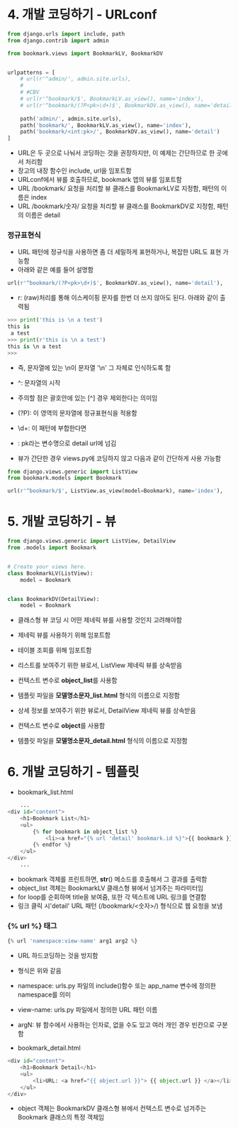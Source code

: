 # 4. 개발 코딩하기 - URLconf

```python
from django.urls import include, path
from django.contrib import admin

from bookmark.views import BookmarkLV, BookmarkDV


urlpatterns = [
    # url(r'^admin/', admin.site.urls),
    #
    # #CBV
    # url(r'^bookmark/$', BookmarkLV.as_view(), name='index'),
    # url(r'^bookmark/(?P<pk>\d+)$', BookmarkDV.as_view(), name='detail'),
    
    path('admin/', admin.site.urls),
    path('bookmark/', BookmarkLV.as_view(), name='index'),
    path('bookmark/<int:pk>/', BookmarkDV.as_view(), name='detail')
]
```

- URL은 두 곳으로 나눠서 코딩하는 것을 권장하지만,
이 예제는 간단하므로 한 곳에서 처리함
- 장고의 내장 함수인 include, url을 임포트함
- URLconf에서 뷰를 호출하므로, bookmark 앱의 뷰를 임포트함
- URL /bookmark/ 요청을 처리할 뷰 클래스를 BookmarkLV로 지정함, 패턴의 이름은 index
- URL /bookmark/숫자/ 요청을 처리할 뷰 클래스를 BookmarkDV로 지정함, 패턴의 이름은 detail

### 정규표현식
- URL 패턴에 정규식을 사용하면 좀 더 세밀하게 표현하거나, 복잡한 URL도 표현 가능함
- 아래와 같은 예를 들어 설명함
```python
url(r'^bookmark/(?P<pk>\d+)$', BookmarkDV.as_view(), name='detail'),
```
- r: (raw)처리를 통해 이스케이핑 문자를 한번 더 쓰지 않아도 된다. 아래와 같이 출력됨
```python
>>> print('this is \n a test')
this is 
 a test
>>> print(r'this is \n a test')
this is \n a test
>>> 
```
- 즉, 문자열에 있는 \n이 문자열 '\n' 그 자체로 인식하도록 함
- ^: 문자열의 시작
- 주의할 점은 괄호안에 있는 [^] 경우 제외한다는 의미임
- (?P): 이 영역의 문자열에 정규표현식을 적용함
- \d+: 이 패턴에 부합한다면
- <pk>: pk라는 변수명으로 detail url에 넘김


- 뷰가 간단한 경우 views.py에 코딩하지 않고 다음과 같이 간단하게 사용 가능함
```python
from django.views.generic import ListView
from bookmark.models import Bookmark

url(r'^bookmark/$', ListView.as_view(model=Bookmark), name='index'),
```

# 5. 개발 코딩하기 - 뷰
```python
from django.views.generic import ListView, DetailView
from .models import Bookmark


# Create your views here.
class BookmarkLV(ListView):
    model = Bookmark


class BookmarkDV(DetailView):
    model = Bookmark

```
- 클래스형 뷰 코딩 시 어떤 제네릭 뷰를 사용할 것인지 고려해야함
- 제네릭 뷰를 사용하기 위해 임포트함
- 테이블 조회를 위해 임포트함
- 리스트를 보여주기 위한 뷰로서, ListView 제네릭 뷰를 상속받음
- 컨텍스트 변수로 **object_list**를 사용함
- 템플릿 파일을 **모델명소문자_list.html** 형식의 이름으로 지정함

- 상세 정보를 보여주기 위한 뷰로서, DetailView 제네릭 뷰를 상속받음
- 컨텍스트 변수로 **object**를 사용함
- 템플릿 파일을 **모델명소문자_detail.html** 형식의 이름으로 지정함

# 6. 개발 코딩하기 - 템플릿
- bookmark_list.html
```python
    ...
<div id="content">
    <h1>Bookmark List</h1>
    <ul>
        {% for bookmark in object_list %}
            <li><a href="{% url 'detail' bookmark.id %}">{{ bookmark }}</a></li>
        {% endfor %}
    </ul>
</div>
    ...
```
- bookmark 객체를 프린트하면, __str__() 메소드를 호출해서 그 결과를 출력함
- object_list 객체는 BookmarkLV 클래스형 뷰에서 넘겨주는 파라미터임
- for loop를 순회하며 title을 보여줌, 또한 각 텍스트에 URL 링크를 연결함
- 링크 클릭 시'detail' URL 패턴 (/bookmark/<숫자>/) 형식으로 웹 요청을 보냄

### {% url %} 태그
```python
{% url 'namespace:view-name' arg1 arg2 %}
```
- URL 하드코딩하는 것을 방지함
- 형식은 위와 같음
- namespace: urls.py 파일의 include()함수 또는 app_name 변수에 정의한 namespace를 의미
- view-name: urls.py 파일에서 정의한 URL 패턴 이름
- argN: 뷰 함수에서 사용하는 인자로, 없을 수도 있고 여러 개인 경우 빈칸으로 구분함

- bookmark_detail.html
```python
<div id="content">
    <h1>Bookmark Detail</h1>
    <ul>
        <li>URL: <a href="{{ object.url }}"> {{ object.url }} </a></li>
    </ul>
</div>
```
- object 객체는 BookmarkDV 클래스형 뷰에서 컨텍스트 변수로 넘겨주는 Bookmark 클래스의
특정 객체임